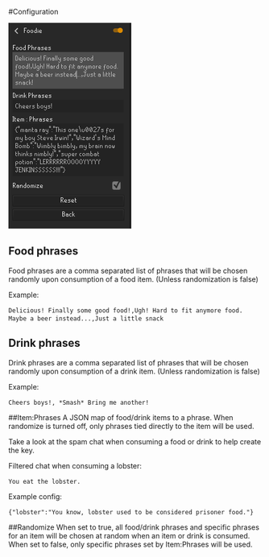 #Configuration

![Foodie Config](images/FoodieConfig.PNG)
## Food phrases
Food phrases are a comma separated list of phrases that will be chosen randomly upon consumption of a food item. (Unless randomization is false)

Example:

    Delicious! Finally some good food!,Ugh! Hard to fit anymore food. Maybe a beer instead...,Just a little snack

## Drink phrases
Drink phrases are a comma separated list of phrases that will be chosen randomly upon consumption of a drink item. (Unless randomization is false)

Example:

    Cheers boys!, *Smash* Bring me another!

##Item:Phrases
A JSON map of food/drink items to a phrase. When randomize is turned off, only phrases tied directly to the item will be used.

Take a look at the spam chat when consuming a food or drink to help create the key.

Filtered chat when consuming a lobster:

    You eat the lobster.

Example config:

    {"lobster":"You know, lobster used to be considered prisoner food."}

##Randomize
When set to true, all food/drink phrases and specific phrases for an item will be chosen at random when an item or drink is consumed.
When set to false, only specific phrases set by Item:Phrases will be used.